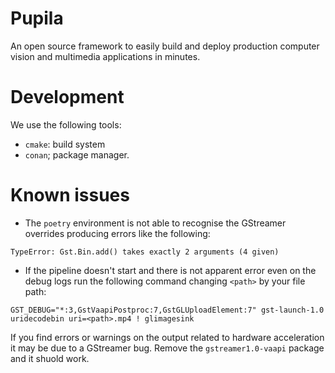# Pupila

An open source framework to easily build and deploy production computer vision and multimedia applications in minutes.

# Development

We use the following tools:
* `cmake`: build system
* `conan`; package manager.

# Known issues

* The `poetry` environment is not able to recognise the GStreamer overrides producing errors like the following:
```
TypeError: Gst.Bin.add() takes exactly 2 arguments (4 given)
```

* If the pipeline doesn't start and there is not apparent error even on the debug logs run the following command changing `<path>` by your file path:

```console
GST_DEBUG="*:3,GstVaapiPostproc:7,GstGLUploadElement:7" gst-launch-1.0 uridecodebin uri=<path>.mp4 ! glimagesink
```

If you find errors or warnings on the output related to hardware acceleration it may be due to a GStreamer bug. Remove the `gstreamer1.0-vaapi` package and it shuold work.